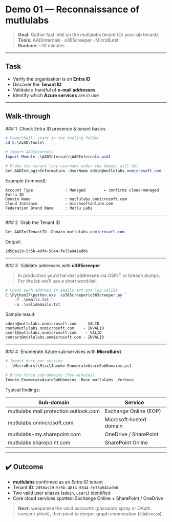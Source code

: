 # Demo 01 — Reconnaissance of **mutlulabs**

> **Goal:** Gather fast intel on the *mutlulabs* tenant (Or your lab tenant).  
> **Tools:** AADInternals · o365creeper · MicroBurst  
> **Runtime:** ~10 minutes  

---

## Task

* Verify the organisation is on **Entra ID**  
* Discover the **Tenant ID**  
* Validate a handful of **e‑mail addresses**  
* Identify which **Azure services** are in use  

---

## Walk‑through

### 1  Check Entra ID presence & tenant basics

```powershell
# PowerShell: start in the tooling folder
cd C:\AzAD\Tools\

# Import AADInternals
Import-Module .\AADInternals\AADInternals.psd1

# Probe the tenant (any username under the domain will do)
Get-AADIntLoginInformation -UserName admin@mutlulabs.onmicrosoft.com
```

Example (trimmed):

~~~
Account Type              : Managed        ← confirms cloud-managed Entra ID
Domain Name               : mutlulabs.onmicrosoft.com
Cloud Instance            : microsoftonline.com
Federation Brand Name     : Mutlu Labs
~~~

---

### 2  Grab the Tenant ID

```powershell
Get-AADIntTenantID -Domain mutlulabs.onmicrosoft.com
```

Output:

~~~
2d50as29-5r5b-48f4-5844-fe75a941adb6
~~~

---

### 3  Validate addresses with **o365creeper**

> In production you’d harvest addresses via OSINT or breach dumps.  
> For the lab we’ll use a short word‑list.

```powershell
# Check each address in emails.txt and log valids
C:\Python27\python.exe .\o365creeper\o365creeper.py `
    -f .\emails.txt `
    -o .\validemails.txt
```

Sample result:

~~~
admin@mutlulabs.onmicrosoft.com   - VALID
root@mutlulabs.onmicrosoft.com    - INVALID
user1@mutlulabs.onmicrosoft.com    - VALID
contact@mutlulabs.onmicrosoft.com - INVALID
~~~

---

### 4  Enumerate Azure sub‑services with **MicroBurst**

```powershell
# Import once per session
. .\MicroBurst\Misc\Invoke-EnumerateAzureSubDomains.ps1

# Brute‑force sub‑domains (few minutes)
Invoke-EnumerateAzureSubDomains -Base mutlulabs -Verbose
```

Typical findings:

| Sub‑domain                                   | Service                   |
|----------------------------------------------|---------------------------|
| mutlulabs.mail.protection.outlook.com        | Exchange Online (EOP)     |
| mutlulabs.onmicrosoft.com                    | Microsoft‑hosted domain   |
| mutlulabs-my.sharepoint.com                  | OneDrive / SharePoint     |
| mutlulabs.sharepoint.com                     | SharePoint Online         |

---

## ✔️ Outcome

* **mutlulabs** confirmed as an *Entra ID* tenant  
* Tenant ID: `2d50as29-5r5b-48f4-5844-fe75a941adb6`  
* Two valid user aliases (`admin`, `user1`) identified  
* Core cloud services spotted: Exchange Online + SharePoint / OneDrive  

> **Next:** weaponise the valid accounts (password spray or OAuth consent‑phish), then pivot to deeper graph enumeration (`ROADrecon`).
